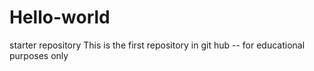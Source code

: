 # Hello-world
starter repository
This is the first repository in git hub -- for educational purposes only

